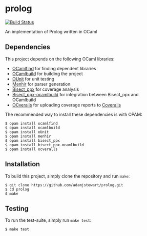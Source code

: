 # prolog

[![Build Status](https://travis-ci.org/adamjstewart/prolog.svg?branch=master)](https://travis-ci.org/adamjstewart/prolog)

An implementation of Prolog written in OCaml

## Dependencies

This project depends on the following OCaml libraries:

* [OCamlfind](https://opam.ocaml.org/packages/ocamlfind/) for finding dependent libraries
* [OCamlbuild](https://opam.ocaml.org/packages/ocamlbuild/) for building the project
* [OUnit](https://opam.ocaml.org/packages/ounit/) for unit testing
* [Menhir](https://opam.ocaml.org/packages/menhir/) for parser generation
* [Bisect_ppx](https://opam.ocaml.org/packages/bisect_ppx/) for coverage analysis
* [Bisect_ppx-ocamlbuild](https://opam.ocaml.org/packages/bisect_ppx-ocamlbuild/) for integration between Bisect_ppx and OCamlbuild
* [OCveralls](https://opam.ocaml.org/packages/ocveralls/) for uploading coverage reports to [Coveralls](https://coveralls.io/)

The recommended way to install these dependencies is with OPAM:

```
$ opam install ocamlfind
$ opam install ocamlbuild
$ opam install oUnit
$ opam install menhir
$ opam install bisect_ppx
$ opam install bisect_ppx-ocamlbuild
$ opam install ocveralls
```

## Installation

To build this project, simply clone the repository and run `make`:

```
$ git clone https://github.com/adamjstewart/prolog.git
$ cd prolog
$ make
```

## Testing

To run the test-suite, simply run `make test`:

```
$ make test
```
